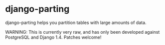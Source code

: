 django-parting
==============

django-parting helps you partition tables with large amounts of data.

WARNING: This is currently very raw, and has only been developed against
PostgreSQL and Django 1.4. Patches welcome!
